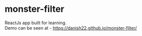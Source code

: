 # monster-filter
ReactJs app built for learning. <br>
Demo can be seen at - https://danish22.github.io/monster-filter/
